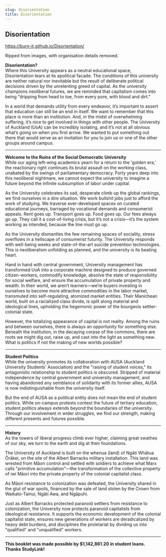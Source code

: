 ```yaml
---
slug: disorientation
title: Disorientation
---
```


## Disorientation
https://burn-it.github.io/Disorientation/

Ripped from images, with organisation details removed.

**Disorientation?**  
Where this University appears as a neutral educational space, Disorientation tears at its apolitical facade. The conditions of this university are neither natural nor inevitable but the result of deliberate political decisions driven by the unrelenting greed of capital. As the university champions neoliberal futures, we are reminded that capitalism comes into being "dripping from head to toe, from every pore, with blood and dirt."

In a world that demands utility from every endeavor, it’s important to assert that education can still be an end in itself. We want to remember that this place is more than an institution. And, in the midst of overwhelming suffering, it’s nice to get involved in things with other people. The University of Auckland (UoA) can be incredibly isolating, and it’s not at all obvious what’s going on when you first arrive. We wanted to put something out there that would serve as an invitation for you to join us or one of the other groups around campus.

---

**Welcome to the Ruins of the Social Democratic University**  
While our aging left-wing academics yearn for a return to the 'golden era,' the reactionary right continues its brutal assault on the working class, unabated by the swings of parliamentary democracy. Forty years deep into this neoliberal nightmare, we cannot expect the university to imagine a future beyond the infinite subsumption of labor under capital.

As the University celebrates its sad, desperate climb up the global rankings, we find ourselves in a dire situation. We work bullshit jobs just to afford the work of studying. We traverse ever-developed spaces on curated educational journeys, barraged by vocational demands and consumerist appeals. Rent goes up. Transport goes up. Food goes up. Our fees always go up. They call it a cost-of-living crisis, but it’s not a crisis—it’s the system working as intended, because the line must go up.

As the University dismantles the few remaining spaces of sociality, stress overflows in a hellscape of consumerist futurity. The University responds with well-being weeks and state-of-the-art suicide prevention technologies. This is neoliberalism unfolding as planned, and the university is its beating heart.

Hand in hand with central government, University management has transformed UoA into a corporate machine designed to produce governed citizen-workers, commodify knowledge, absolve the state of responsibility for social welfare, and ensure the accumulation of private property and wealth. In their world, we aren’t learners—we’re buyers investing in ourselves to become more attractive commodities in the labor market, transmuted into self-regulating, atomized market entities. Their Manichean world, built on a racialized class divide, is split along material and ideological lines, upholding the hegemonic power of the bourgeois settler-colonial state.

However, the totalizing appearance of capital is not reality. Among the ruins and between ourselves, there is always an opportunity for something else. Beneath the institution, in the decaying corpse of the commons, there are roots we might dig out, raise up, and cast into the light as something new. What is politics if not the making of new worlds possible?

---

**Student Politics**  
While the university promotes its collaboration with AUSA (Auckland University Students' Association) and the "raising of student voices," its antagonistic relationship to student politics is obscured. Stripped of material independence by central government and university management, and having abandoned any semblance of solidarity with its former allies, AUSA is now indistinguishable from the university itself.

But the end of AUSA as a political entity does not mean the end of student politics. While on-campus protests contest the future of tertiary education, student politics always extends beyond the boundaries of the university. Through our involvement in wider struggles, we find our strength, making different presents and futures possible.

---

**History**  
As the towers of liberal progress climb ever higher, claiming great swathes of our sky, we turn to the earth and dig at their foundations.

The University of Auckland is built on the whenua (land) of Ngāti Whātua Ōrākei, on the site of the Albert Barracks military installation. This land was wrested from Māori control and settled with soldiers to achieve what Marx calls "primitive accumulation"—the transformation of the collective property of iwi Māori into the private property of the colonial capitalist class.

As Māori resistance to colonization was defeated, the University shared in the glut of war spoils, financed by the sale of land stolen by the Crown from Waikato-Tainui, Ngāti Awa, and Ngāpuhi.

Just as Albert Barracks protected paranoid settlers from resistance to colonization, the University now protects paranoid capitalists from ideological resistance. It supports the economic development of the colonial capitalist state, ensures new generations of workers are deradicalized by heavy debt burdens, and disciplines the proletariat by dividing us into "qualified" and "unqualified" workers.

---

**This booklet was made possible by $1,142,861.20 in student loans. Thanks StudyLink!**